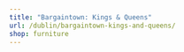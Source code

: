 ```yaml
---
title: "Bargaintown: Kings & Queens"
url: /dublin/bargaintown-kings-and-queens/
shop: furniture
---
```

